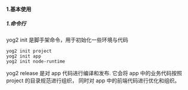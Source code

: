 #### 1.基本使用
##### 1.命令行

yog2 init 是脚手架命令，用于初始化一些环境与代码
```
yog2 init project
yog2 init app
yog2 init node-runtime
```

yog2 release 是对 app 代码进行编译和发布.
它会将 app 中的业务代码按照 project 的目录规范进行组织，
同时对 app 中的前端代码进行优化和组织。
```
```
